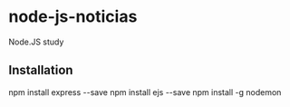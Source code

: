# node-js-noticias
Node.JS study

## Installation
npm install express --save
npm install ejs --save
npm install -g nodemon
